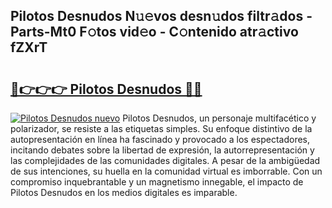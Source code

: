 ## Pilotos Desnudos N𝚞𝚎vos desn𝚞dos filtr𝚊dos - Parts-Mt0 F𝚘tos vid𝚎o - C𝚘ntenido atr𝚊ctivo fZXrT

# <h2><a href="http://mbbu5m.tromn.icu/?c=Pilotos+Desnudos">🔗👉👉👉 Pilotos Desnudos 🔗🔗</a></h2>

[![Pilotos Desnudos nuevo](https://i.imgur.com/pEAQMta.gif)](http://mbbu5m.tromn.icu/?c=Pilotos+Desnudos)
Pilotos Desnudos, un personaje multifacético y polarizador, se resiste a las etiquetas simples. Su enfoque distintivo de la autopresentación en línea ha fascinado y provocado a los espectadores, incitando debates sobre la libertad de expresión, la autorrepresentación y las complejidades de las comunidades digitales. A pesar de la ambigüedad de sus intenciones, su huella en la comunidad virtual es imborrable. Con un compromiso inquebrantable y un magnetismo innegable, el impacto de Pilotos Desnudos en los medios digitales es imparable.
